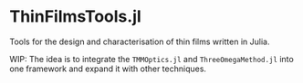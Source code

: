 # ThinFilmsTools.jl
Tools for the design and characterisation of thin films written in Julia.

WIP: The idea is to integrate the `TMMOptics.jl` and `ThreeOmegaMethod.jl` into one framework and expand it with other techniques.
